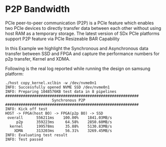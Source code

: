 P2P Bandwidth
=============
PCIe peer-to-peer communication (P2P) is a PCIe feature which enables two PCIe devices to directly transfer data between each other without using host RAM as a temporary storage. The latest version of SDx PCIe platforms support P2P feature via PCIe Resizeable BAR Capability

In this Example we highlight the Synchronous and Asynchronous data transfer between SSD and FPGA and capture the performance numbers for p2p transfer, Kernel and XDMA.

Following is the real log reported while running the design on samsung platform:

```
./host copy_kernel.xclbin -w /dev/nvme0n1
INFO: Successfully opened NVME SSD /dev/nvme0n1
INFO: Preparing 1048576KB test data in 8 pipelines
############################################################
                     Synchronous P2P                         
############################################################
INFO: Kick off test
HOST -> FPGA(host BO) -> FPGA(p2p BO) -> SSD
 overall	  556211ms	  100.00%	 1841.03MB/s	
     p2p	  359223ms	   64.58%	 2850.60MB/s	
  kernel	  199578ms	   35.88%	 5130.83MB/s	
    XDMA	  313203ms	   56.31%	 3269.45MB/s	
INFO: Evaluating test result
INFO: Test passed
```

